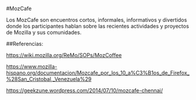 #MozCafe

Los MozCafe son encuentros cortos, informales, informativos y divertidos donde los participantes hablan sobre las recientes actividades y proyectos de Mozilla y sus comunidades.

##Referencias:

https://wiki.mozilla.org/ReMo/SOPs/MozCoffee

https://www.mozilla-hispano.org/documentacion/Mozcafe_por_los_10_a%C3%B1os_de_Firefox_%28San_Cristobal,_Venezuela%29

https://geekzune.wordpress.com/2014/07/10/mozcafe-chennai/

